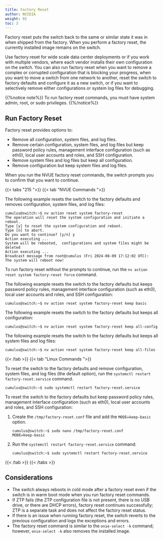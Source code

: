 ```yaml
---
title: Factory Reset
author: NVIDIA
weight: 92
toc: 3
---
```

Factory reset puts the switch back to the same or similar state it was in when shipped from the factory. When you perform a factory reset, the currently installed image remains on the switch.

Use factory reset for wide scale data center deployments or if you work with multiple vendors, where each vendor installs their own configuration on the switch. You can also run factory reset when you want to remove a complex or corrupted configuration that is blocking your progress, when you want to move a switch from one network to another, reset the switch to factory defaults and configure it as a new switch, or if you want to selectively remove either configurations or system log files for debugging.

{{%notice note%}}
To run factory reset commands, you must have system admin, root, or sudo privileges.
{{%/notice%}}

## Run Factory Reset

Factory reset provides options to:
- Remove all configuration, system files, and log files.
- Remove certain configuration, system files, and log files but keep password policy rules, management interface configuration (such as eth0), local user accounts and roles, and SSH configuration.
- Remove system files and log files but keep all configuration.
- Remove configuration but keep system files and log files.

When you run the NVUE factory reset commands, the switch prompts you to confirm that you want to continue.

{{< tabs "215 ">}}
{{< tab "NVUE Commands ">}}

The following example resets the switch to the factory defaults and removes configuration, system files, and log files:

```
cumulus@switch:~$ nv action reset system factory-reset
The operation will reset the system configuration and initiate a reboot. 
Type [y] to reset the system configuration and reboot. 
Type [n] to abort. 
Do you want to continue? [y/n] y 
Action executing ... 
System will be rebooted,  configurations and system files might be deleted 
Action executing ... 
Broadcast message from root@cumulus (Fri 2024-08-09 17:12:02 UTC): 
The system will reboot now! 
```

To run factory reset without the prompts to continue, run the `nv action reset system factory-reset force` command.

The following example resets the switch to the factory defaults but keeps password policy rules, management interface configuration (such as eth0), local user accounts and roles, and SSH configuration:

```
cumulus@switch:~$ nv action reset system factory-reset keep basic 
```

The following example resets the switch to the factory defaults but keeps all configuration:

```
cumulus@switch:~$ nv action reset system factory-reset keep all-config 
```

The following example resets the switch to the factory defaults but keeps all system files and log files:

```
cumulus@switch:~$ nv action reset system factory-reset keep all-files
```

{{< /tab >}}
{{< tab "Linux Commands ">}}

To reset the switch to the factory defaults and remove configuration, system files, and log files (the default option), run the `systemctl restart factory-reset.service` command.

```
cumulus@switch:~$ sudo systemctl restart factory-reset.service
```

To reset the switch to the factory defaults but keep password policy rules, management interface configuration (such as eth0), local user accounts and roles, and SSH configuration:

1. Create the `/tmp/factory-reset.conf` file and add the `MODE=keep-basic` option.

   ```
   cumulus@switch:~$ sudo nano /tmp/factory-reset.conf
   MODE=keep-basic
   ```

2. Run the `systemctl restart factory-reset.service` command:

   ```
   cumulus@switch:~$ sudo systemctl restart factory-reset.service
   ```

{{< /tab >}}
{{< /tabs >}}

## Considerations

- The switch always reboots in cold mode after a factory reset even if the switch is in warm boot mode when you run factory reset commands.
- If ZTP fails (the ZTP configuration file is not present, there is no USB drive, or there are DHCP errors), factory reset continues successfully; ZTP is a separate task and does not affect the factory reset status.
- If there is an issue when running factory reset, the switch reverts to the previous configuration and logs the exceptions and errors.
- The factory reset command is similar to the `onie-select -k` command; however, `onie-select -k` also removes the installed image.  
